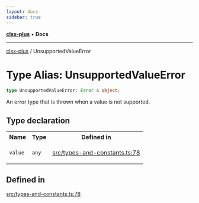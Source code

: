 ```yaml
---
layout: docs
sidebar: true
---
```


[**clsx-plus**](README.md) • **Docs**

---

[clsx-plus](README.md) / UnsupportedValueError

# Type Alias: UnsupportedValueError

```ts
type UnsupportedValueError: Error & object;
```

An error type that is thrown when a value is not supported.

## Type declaration

<table>
<tr>
<th>Name</th>
<th>Type</th>
<th>Defined in</th>
</tr>
<tr>
<td>

`value`

</td>
<td>

`any`

</td>
<td>

[src/types-and-constants.ts:78](https://github.com/HoodieCollin/clsx-plus/blob/6e1806c1d3df5a0086bcfb605a74045d54bc746a/src/types-and-constants.ts#L78)

</td>
</tr>
</table>

## Defined in

[src/types-and-constants.ts:78](https://github.com/HoodieCollin/clsx-plus/blob/6e1806c1d3df5a0086bcfb605a74045d54bc746a/src/types-and-constants.ts#L78)
